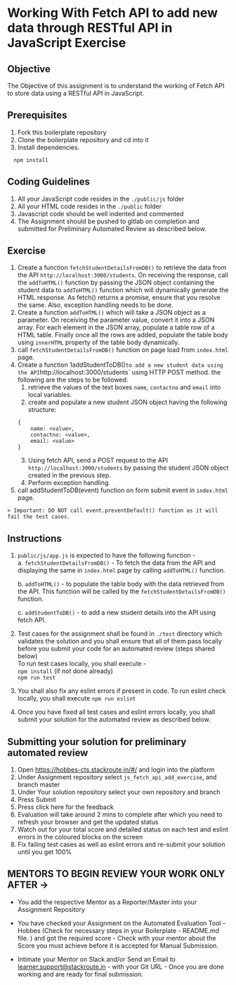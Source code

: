 # Working With Fetch API to add new data through RESTful API in JavaScript Exercise

## Objective

The Objective of this assignment is to understand the working of Fetch API to store data using a RESTful API in JavaScript.  

## Prerequisites

1. Fork this boilerplate repository  
2. Clone the boilerplate repository and cd into it  
3. Install dependencies. 

```
  npm install
```

## Coding Guidelines
  
1. All your JavaScript code resides in the `./public/js` folder 
1. All your HTML code resides in the `./public` folder 
2. Javascript code should be well indented and commented  
3. The Assignment should be pushed to gitlab on completion and submitted for Preliminary Automated Review as described below.  
  
## Exercise

1. Create a function `fetchStudentDetailsFromDB()`
  to retrieve the data from the API
  `http://localhost:3000/students`.
  On receiving the response, call the `addToHTML()` function by
  passing the JSON object containing the student data to `addToHTML()`
  function which will dynamically generate the HTML response.
  As fetch() returns a promise, ensure that you
  resolve the same. Also, exception handling needs to be done.
2. Create a function `addToHTML()` which will take
  a JSON object as a parameter. On receiving the
  parameter value, convert it into a JSON array.
  For each element in the JSON array, populate a table
  row of a HTML table.
  Finally once all the rows are added, populate the table body using `innerHTML` property 
  of the table body dynamically.
3. call `fetchStudentDetailsFromDB()` function on page load from `index.html` page.  
4. Create a function 1addStudentToDB()`
  to add a new student data using the API
  `http://localhost:3000/students` using HTTP POST method.
  the following are the steps to be followed:
    1. retrieve the values of the text boxes `name`, `contactno` and `email` into local variables.
    2. create and populate a new student JSON object having the following structure:
    ```
    {
        name: <value>,
        contactno: <value>,
        email: <value>
    }
    ```
    3. Using fetch API, send a POST request to the API `http://localhost:3000/students`
     by passing the student JSON object created in the previous step.
    4. Perform exception handling.
  5. call addStudentToDB(event) function on form submit event in `index.html` page.

    > Important: DO NOT call event.preventDefault() function as it will fail the test cases.


## Instructions 
   
 1. `public/js/app.js` is expected to have the following function -  
 	a. `fetchStudentDetailsFromDB()` - To fetch the data from the API and displaying the same in `index.html` page by calling `addToHTML()` function.
  
    b. `addToHTML()` - to populate the table body with the data retrieved from the API. This function will be called by the `fetchStudentDetailsFromDB()` function. 
    
    c. `addStudentToDB()` - to add a new student details into the API using fetch API.
	
 2. Test cases for the assignment shall be found in `./test` directory which validates the solution and you shall ensure that all of them pass locally before you submit your code for an automated review (steps shared below)  
	To run test cases locally, you shall execute -  
	`npm install` (if not done already)  
	`npm run test`  
 3. You shall also fix any eslint errors if present in code. To run eslint check locally, you shall execute `npm run eslint`  
 4. Once you have fixed all test cases and eslint errors locally, you shall submit your solution for the automated review as described below. 
 
## Submitting your solution for preliminary automated review  

 1. Open https://hobbes-cts.stackroute.in/#/ and login into the platform  
 2. Under Assignment repository select `js_fetch_api_add_exercise`, and branch master  
 3. Under Your solution repository select your own repository and branch  
 4. Press Submit  
 5. Press click here for the feedback  
 6. Evaluation will take around 2 mins to complete after which you need to refresh your browser and get the updated status  
 7. Watch out for your total score and detailed status on each test and eslint errors in the coloured blocks on the screen  
 8. Fix failing test cases as well as eslint errors and re-submit your solution until you get 100%  
 
## MENTORS TO BEGIN REVIEW YOUR WORK ONLY AFTER ->

- You add the respective Mentor as a Reporter/Master into your Assignment Repository

- You have checked your Assignment on the Automated Evaluation Tool - Hobbes (Check for necessary steps in your Boilerplate - README.md file. ) and got the required score - Check with your mentor about the Score you must achieve before it is accepted for Manual Submission.

- Intimate your Mentor on Slack and/or Send an Email to learner.support@stackroute.in - with your Git URL - Once you are done working and are ready for final submission.
 

